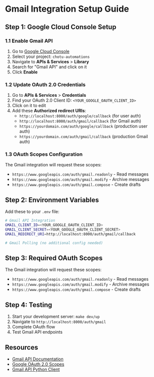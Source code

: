 # Gmail Integration Setup Guide

## Step 1: Google Cloud Console Setup

### 1.1 Enable Gmail API
1. Go to [Google Cloud Console](https://console.cloud.google.com/)
2. Select your project: `chotu-automations`
3. Navigate to **APIs & Services** > **Library**
4. Search for "Gmail API" and click on it
5. Click **Enable**

### 1.2 Update OAuth 2.0 Credentials
1. Go to **APIs & Services** > **Credentials**
2. Find your OAuth 2.0 Client ID: `<YOUR_GOOGLE_OAUTH_CLIENT_ID>`
3. Click on it to edit
4. Add these **Authorized redirect URIs**:
   - `http://localhost:8000/auth/google/callback` (for user auth)
   - `http://localhost:8000/auth/gmail/callback` (for Gmail auth)
   - `https://yourdomain.com/auth/google/callback` (production user auth)
   - `https://yourdomain.com/auth/gmail/callback` (production Gmail auth)

### 1.3 OAuth Scopes Configuration
The Gmail integration will request these scopes:
- `https://www.googleapis.com/auth/gmail.readonly` - Read messages
- `https://www.googleapis.com/auth/gmail.modify` - Archive messages  
- `https://www.googleapis.com/auth/gmail.compose` - Create drafts

## Step 2: Environment Variables

Add these to your `.env` file:

```bash
# Gmail API Integration
GMAIL_CLIENT_ID=<YOUR_GOOGLE_OAUTH_CLIENT_ID>
GMAIL_CLIENT_SECRET=<YOUR_GOOGLE_OAUTH_CLIENT_SECRET>
GMAIL_REDIRECT_URI=http://localhost:8000/auth/gmail/callback

# Gmail Polling (no additional config needed)
```

## Step 3: Required OAuth Scopes

The Gmail integration will request these scopes:
- `https://www.googleapis.com/auth/gmail.readonly` - Read messages
- `https://www.googleapis.com/auth/gmail.modify` - Archive messages
- `https://www.googleapis.com/auth/gmail.compose` - Create drafts

## Step 4: Testing

1. Start your development server: `make dev/up`
2. Navigate to `http://localhost:8000/auth/gmail`
3. Complete OAuth flow
4. Test Gmail API endpoints

## Resources

- [Gmail API Documentation](https://developers.google.com/gmail/api)
- [Google OAuth 2.0 Scopes](https://developers.google.com/identity/protocols/oauth2/scopes#gmail)
- [Gmail API Python Client](https://github.com/googleapis/google-api-python-client)
